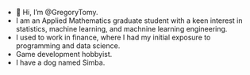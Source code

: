 - 👋 Hi, I’m @GregoryTomy.
- I am an Applied Mathematics graduate student with a keen interest in statistics, machine learning, and machnine learning engineering.
- I used to work in finance, where I had my initial exposure to programming and data science.
- Game development hobbyist.
- I have a dog named Simba. 
<!---
GregoryTomy/GregoryTomy is a ✨ special ✨ repository because its `README.md` (this file) appears on your GitHub profile.
You can click the Preview link to take a look at your changes.
--->

